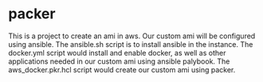 # packer
This is a project to create an ami in aws. Our custom ami will be configured using ansible. The ansible.sh script is to install ansible in the instance. 
The docker.yml script would install and enable docker, as well as other applications needed in our custom ami using ansible palybook.
The aws_docker.pkr.hcl script would create our custom ami using packer.
